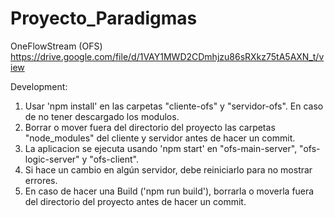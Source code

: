 # Proyecto_Paradigmas
OneFlowStream (OFS)
https://drive.google.com/file/d/1VAY1MWD2CDmhjzu86sRXkz75tA5AXN_t/view

Development:
1. Usar 'npm install' en las carpetas "cliente-ofs" y "servidor-ofs". En caso de no tener descargado los modulos.
2. Borrar o mover fuera del directorio del proyecto las carpetas "node_modules" del cliente y servidor antes de hacer un commit.
3. La aplicacion se ejecuta usando 'npm start' en "ofs-main-server", "ofs-logic-server" y "ofs-client".
4. Si hace un cambio en algún servidor, debe reiniciarlo para no mostrar errores.
5. En caso de hacer una Build ('npm run build'), borrarla o moverla fuera del directorio del proyecto antes de hacer un commit.

